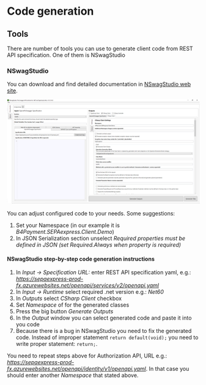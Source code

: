 # Code generation

## Tools

There are number of tools you can use to generate client code from REST API specification. One of them is NSwagStudio

### NSwagStudio

You can download and find detailed documentation in [NSwagStudio web site](https://github.com/RicoSuter/NSwag/wiki/NSwagStudio).

![NSwagStudio](Images/NSwagStudio.png)

You can adjust configured code to your needs. Some suggestions:

1. Set your Namespace (in our example it is *B4Payment.SEPAexpress.Client.Demo*)
1. In JSON Serialization section unselect *Required properties must be defined in JSON (set Required.Always when property is required)*

#### NSwagStudio step-by-step code generation instructions

1. In *Input -> Specification URL:* enter REST API specification yaml, e.g.:
   *<https://sepaexpress-prod-fx.azurewebsites.net/openapi/services/v2/openapi.yaml>*
1. In *Input -> Runtime* select required .net version e.g.: *Net60*
1. In *Outputs* select *CSharp Client* checkbox
1. Set *Namespace* of for the generated classes
1. Press the big button *Generate Outputs*
1. In the *Output* window you can select generated code and paste it into you code
1. Because there is a bug in NSwagStudio you need to fix the generated code.    Instead of improper statement ```return default(void);``` you need to write proper statement: ```return;```.

You need to repeat steps above for Authorization API, URL e.g.: *<https://sepaexpress-prod-fx.azurewebsites.net/openapi/identity/v1/openapi.yaml>*. In that case you should enter another *Namespace* that stated above.

